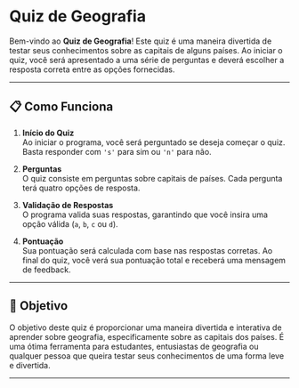 # Quiz de Geografia

Bem-vindo ao **Quiz de Geografia**! Este quiz é uma maneira divertida de testar seus conhecimentos sobre as capitais de alguns países. Ao iniciar o quiz, você será apresentado a uma série de perguntas e deverá escolher a resposta correta entre as opções fornecidas.

---

## 📋 Como Funciona

1. **Início do Quiz**  
    Ao iniciar o programa, você será perguntado se deseja começar o quiz. Basta responder com `'s'` para sim ou `'n'` para não.

2. **Perguntas**  
    O quiz consiste em perguntas sobre capitais de países. Cada pergunta terá quatro opções de resposta.

3. **Validação de Respostas**  
    O programa valida suas respostas, garantindo que você insira uma opção válida (`a`, `b`, `c` ou `d`).

4. **Pontuação**  
    Sua pontuação será calculada com base nas respostas corretas. Ao final do quiz, você verá sua pontuação total e receberá uma mensagem de feedback.

---

## 🎯 Objetivo

O objetivo deste quiz é proporcionar uma maneira divertida e interativa de aprender sobre geografia, especificamente sobre as capitais dos países. É uma ótima ferramenta para estudantes, entusiastas de geografia ou qualquer pessoa que queira testar seus conhecimentos de uma forma leve e divertida.

---